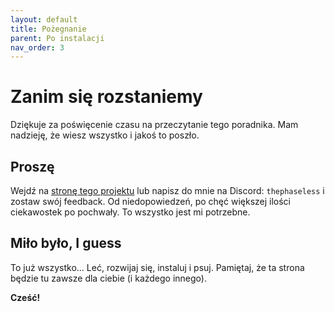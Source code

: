 ```yaml
---
layout: default
title: Pożegnanie
parent: Po instalacji
nav_order: 3
---
```

<!-- markdownlint-disable MD025 -->
# Zanim się rozstaniemy

Dziękuje za poświęcenie czasu na przeczytanie tego poradnika. Mam nadzieję, że wiesz wszystko i jakoś to poszło.

## Proszę

Wejdź na [stronę tego projektu](https://github.com/ThePhaseless/HowToFormat/issues) lub napisz do mnie na Discord: `thephaseless` i zostaw swój feedback. Od niedopowiedzeń, po chęć większej ilości ciekawostek po pochwały. To wszystko jest mi potrzebne.

## Miło było, I guess

To już wszystko... Leć, rozwijaj się, instaluj i psuj. Pamiętaj, że ta strona będzie tu zawsze dla ciebie (i każdego innego).

**Cześć!**
